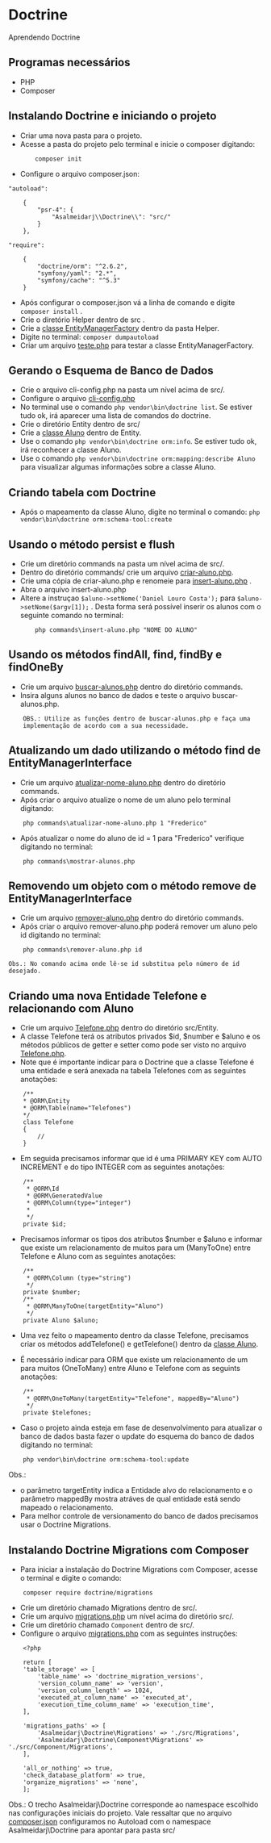 # Doctrine
Aprendendo Doctrine

## Programas necessários 

- PHP
- Composer

## Instalando Doctrine e iniciando o projeto

- Criar uma nova pasta para o projeto.
- Acesse a pasta do projeto pelo terminal e inicie o composer digitando:
    ```
        composer init
    ```
- Configure o arquivo composer.json:

`"autoload":`
```
    {
        "psr-4": {
            "Asalmeidarj\\Doctrine\\": "src/"
        }
    },

```

`"require":`

```
    {
        "doctrine/orm": "^2.6.2",
        "symfony/yaml": "2.*",
        "symfony/cache": "^5.3"
    }
```

- Após configurar o composer.json vá a linha de comando e digite `composer install` .
- Crie o diretório Helper dentro de src .
- Crie a [classe EntityManagerFactory](https://github.com/asalmeidarj/Doctrine/blob/main/src/Helper/EntityManagerFactory.php) dentro da pasta Helper.
- Digite no terminal: `composer dumpautoload`
- Criar um arquivo [teste.php](https://github.com/asalmeidarj/Doctrine/blob/main/teste.php) para testar a classe EntityManagerFactory.

## Gerando o Esquema de Banco de Dados

- Crie o arquivo cli-config.php na pasta um nível acima de src/.
- Configure o arquivo [cli-config.php](https://github.com/asalmeidarj/Doctrine/blob/main/cli-config.php)
- No terminal use o comando `php vendor\bin\doctrine list`. Se estiver tudo ok, irá aparecer uma lista de comandos do doctrine.
- Crie o diretório Entity dentro de src/
- Crie a [classe Aluno](https://github.com/asalmeidarj/Doctrine/blob/main/src/Entity/Aluno.php) dentro de Entity.
- Use o comando `php vendor\bin\doctrine orm:info`. Se estiver tudo ok, irá reconhecer a classe Aluno.
- Use o comando `php vendor\bin\doctrine orm:mapping:describe Aluno` para visualizar algumas informações sobre a classe Aluno.

## Criando tabela com Doctrine

- Após o mapeamento da classe Aluno, digite no terminal o comando:
    `php vendor\bin\doctrine orm:schema-tool:create`

## Usando o método persist e flush 

- Crie um diretório commands na pasta um nível acima de src/.
- Dentro do diretório commands/ crie um arquivo [criar-aluno.php](https://github.com/asalmeidarj/Doctrine/blob/main/commands/criar-aluno.php).
- Crie uma cópia de criar-aluno.php e renomeie para [insert-aluno.php](https://github.com/asalmeidarj/Doctrine/blob/main/commands/insert-aluno.php) . 
- Abra o arquivo insert-aluno.php
- Altere a instruçao `$aluno->setNome('Daniel Louro Costa');` para `$aluno->setNome($argv[1]);` . Desta forma será possível inserir os alunos com o seguinte comando no terminal:
    ```
        php commands\insert-aluno.php "NOME DO ALUNO"
    ```

## Usando os métodos findAll, find, findBy e findOneBy

- Crie um arquivo [buscar-alunos.php](https://github.com/asalmeidarj/Doctrine/blob/main/commands/buscar-alunos.php) dentro do diretório commands.
- Insira alguns alunos no banco de dados e teste o arquivo buscar-alunos.php.
```
    OBS.: Utilize as funções dentro de buscar-alunos.php e faça uma 
    implementação de acordo com a sua necessidade.
```

## Atualizando um dado utilizando o método find de EntityManagerInterface

- Crie um arquivo [atualizar-nome-aluno.php](https://github.com/asalmeidarj/Doctrine/blob/main/commands/atualizar-nome-aluno.php) dentro do diretório commands.
- Após criar o arquivo atualize o nome de um aluno pelo terminal digitando:
```
    php commands\atualizar-nome-aluno.php 1 "Frederico"
```
- Após atualizar o nome do aluno de id = 1 para "Frederico" verifique digitando no terminal:
```
    php commands\mostrar-alunos.php
```

## Removendo um objeto com o método remove de EntityManagerInterface

- Crie um arquivo [remover-aluno.php](https://github.com/asalmeidarj/Doctrine/blob/main/commands/remover-aluno.php) dentro do diretório commands.
- Após criar o arquivo remover-aluno.php poderá remover um aluno pelo id digitando no terminal:
```
    php commands\remover-aluno.php id
```

    Obs.: No comando acima onde lê-se id substitua pelo número de id desejado.

## Criando uma nova Entidade Telefone e relacionando com Aluno

- Crie um arquivo [Telefone.php](https://github.com/asalmeidarj/Doctrine/blob/main/src/Entity/Telefone.php) dentro do diretório src/Entity.
- A classe Telefone terá os atributos privados $id, $number e $aluno e os métodos públicos de getter e setter como pode ser visto no arquivo [Telefone.php](https://github.com/asalmeidarj/Doctrine/blob/main/src/Entity/Telefone.php).
- Note que é importante indicar para o Doctrine que a classe Telefone é uma entidade e será anexada na tabela Telefones com as seguintes anotações:
```
    /**
    * @ORM\Entity
    * @ORM\Table(name="Telefones")
    */
    class Telefone
    {
        //
    }
```

- Em seguida precisamos informar que id é uma PRIMARY KEY com AUTO INCREMENT e do tipo INTEGER com as seguintes anotações:
```
    /**
     * @ORM\Id
     * @ORM\GeneratedValue
     * @ORM\Column(type="integer")
     * 
     */
    private $id;
```

- Precisamos informar os tipos dos atributos $number e $aluno e informar que existe um relacionamento
 de muitos para um (ManyToOne) entre Telefone e Aluno com as seguintes anotações:
```
    /**
     * @ORM\Column (type="string")
     */
    private $number;
    /**
     * @ORM\ManyToOne(targetEntity="Aluno")
     */
    private Aluno $aluno;
```

- Uma vez feito o mapeamento dentro da classe Telefone, precisamos criar os métodos addTelefone() e getTelefone() dentro da [classe Aluno](https://github.com/asalmeidarj/Doctrine/blob/main/src/Entity/Aluno.php).

- É necessário indicar para ORM que existe um relacionamento de um para muitos (OneToMany) entre Aluno e Telefone com as seguints anotações:
```
    /**
     * @ORM\OneToMany(targetEntity="Telefone", mappedBy="Aluno")
     */
    private $telefones;
```

- Caso o projeto ainda esteja em fase de desenvolvimento para atualizar o banco de dados basta fazer o update do esquema do banco de dados digitando no terminal:
```
    php vendor\bin\doctrine orm:schema-tool:update
```

Obs.: 
- o parâmetro targetEntity indica a Entidade alvo do relacionamento e o parâmetro mappedBy mostra atráves de qual entidade está sendo mapeado o relacionamento.
- Para melhor controle de versionamento do banco de dados precisamos usar o Doctrine Migrations.

## Instalando Doctrine Migrations com Composer

- Para iniciar a instalação do Doctrine Migrations com Composer, acesse o terminal e digite o comando:
```
    composer require doctrine/migrations
```

- Crie um diretório chamado Migrations dentro de src/.
- Crie um arquivo [migrations.php](https://github.com/asalmeidarj/Doctrine/blob/main/migrations.php) um nível acima do diretório src/.
- Crie um diretório chamado `Component` dentro de src/.
- Configure o arquivo [migrations.php](https://github.com/asalmeidarj/Doctrine/blob/main/migrations.php) com as seguintes instruções:

```
    <?php

    return [
    'table_storage' => [
        'table_name' => 'doctrine_migration_versions',
        'version_column_name' => 'version',
        'version_column_length' => 1024,
        'executed_at_column_name' => 'executed_at',
        'execution_time_column_name' => 'execution_time',
    ],
 
    'migrations_paths' => [
        'Asalmeidarj\Doctrine\Migrations' => './src/Migrations',
        'Asalmeidarj\Doctrine\Component\Migrations' => './src/Component/Migrations',
    ],

    'all_or_nothing' => true,
    'check_database_platform' => true,
    'organize_migrations' => 'none',
    ];
```

Obs.: O trecho Asalmeidarj\Doctrine corresponde ao namespace escolhido  nas configurações iniciais
    do projeto. Vale ressaltar que no arquivo [composer.json](https://github.com/asalmeidarj/Doctrine/blob/main/composer.json) configuramos no Autoload com o namespace Asalmeidarj\Doctrine para apontar para pasta src/